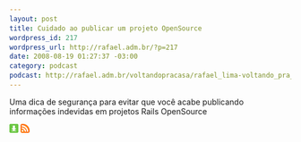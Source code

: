 ```yaml
--- 
layout: post
title: Cuidado ao publicar um projeto OpenSource
wordpress_id: 217
wordpress_url: http://rafael.adm.br/?p=217
date: 2008-08-19 01:27:37 -03:00
category: podcast
podcast: http://rafael.adm.br/voltandopracasa/rafael_lima-voltando_pra_casa-0004.mp3
---
```

Uma dica de segurança para evitar que você acabe publicando informações indevidas em projetos Rails OpenSource

<a class="noborder" href="http://rafael.adm.br/voltandopracasa/rafael_lima-voltando_pra_casa-0004.mp3" title="Download"><img src="/images/download_green.gif" border="0" alt="Download" /></a> <a class="noborder" href="http://feeds.feedburner.com/rafael_lima_podcast" title="RSS"><img src="/images/icn-feed-16x16.png" border="0" alt="RSS" /></a>

